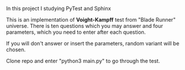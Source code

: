 In this project I studying PyTest and Sphinx

This is an implementation of **Voight-Kampff** test from "Blade Runner" universe.
There is ten questions which you may answer and four parameters, which you need to enter after each question.

If you will don't answer or insert the parameters, random variant will be chosen.

Clone repo and enter "python3 main.py" to go through the test.

